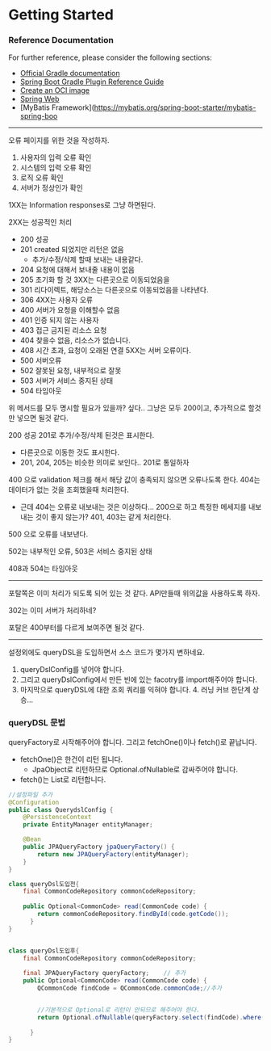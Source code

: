 # Getting Started

### Reference Documentation

For further reference, please consider the following sections:

* [Official Gradle documentation](https://docs.gradle.org)
* [Spring Boot Gradle Plugin Reference Guide](https://docs.spring.io/spring-boot/docs/3.0.4/gradle-plugin/reference/html/)
* [Create an OCI image](https://docs.spring.io/spring-boot/docs/3.0.4/gradle-plugin/reference/html/#build-image)
* [Spring Web](https://docs.spring.io/spring-boot/docs/3.0.4/reference/htmlsingle/#web)
* [MyBatis Framework](https://mybatis.org/spring-boot-starter/mybatis-spring-boo

---

오류 페이지를 위한 것을 작성하자.

1. 사용자의 입력 오류 확인
2. 시스템의 입력 오류 확인
3. 로직 오류 확인
4. 서버가 정상인가 확인


1XX는 Information responses로 그냥 하면된다.

2XX는 성공적인 처리
- 200 성공
- 201 created 되었지만 리턴은 없음
    - 추가/수정/삭제 할때 보내는 내용같다.
- 204 요청에 대해서 보내줄 내용이 없음
- 205 초기화 할 것
  3XX는 다른곳으로 이동되었음을
- 301 리다이렉트, 해당소스는 다른곳으로 이동되었음을 나타낸다.
- 306
  4XX는 사용자 오류
- 400 서버가 요청을 이해할수 없음
- 401 인증 되지 않는 사용자
- 403 접근 금지된 리소스 요청
- 404 찾을수 없음, 리소스가 없습니다.
- 408 시간 초과, 요청이 오래된 연결
  5XX는 서버 오류이다.
- 500 서버오류
- 502 잘못된 요청, 내부적으로 잘못
- 503 서버가 서비스 중지된 상태
- 504 타임아웃

위 메서드를 모두 명시할 필요가 있을까? 싶다..
그냥은 모두 200이고, 추가적으로 할것만 넣으면 될것 같다.

200 성공
201로 추가/수정/삭제 된것은 표시한다.
- 다른곳으로 이동한 것도 표시한다.
- 201, 204, 205는 비슷한 의미로 보인다.. 201로 통일하자

400 으로 validation 체크를 해서 해당 값이 충족되지 않으면 오류나도록 한다.
404는 데이터가 없는 것을 조회했을때 처리한다.
- 근데 404는 오류로 내보내는 것은 이상하다... 200으로 하고 특정한 메세지를 내보내는 것이 좋지 않는가?
  401, 403는 같게 처리한다.

500 으로 오류를 내보낸다.

502는 내부적인 오류,
503은 서비스 중지된 상태

408과 504는 타임아웃

---

포탈쪽은 이미 처리가 되도록 되어 있는 것 같다. API만들때 위의값을 사용하도록 하자.

302는 이미 서버가 처리하네?


포탈은 400부터를 다르게 보여주면 될것 같다.

---

설정외에도 queryDSL을 도입하면서 소스 코드가 몇가지 변하네요.

1. queryDslConfig를 넣어야 합니다.
2. 그리고 queryDslConfig에서 만든 빈에 있는 facotry를 import해주어야 합니다.
3. 마지막으로 queryDSL에 대한 조회 쿼리를 익혀야 합니다.
   4. 러닝 커브 한단계 상승...


### queryDSL 문법
queryFactory로 시작해주어야 합니다.
그리고 fetchOne()이나 fetch()로 끝납니다.
  - fetchOne()은 한건이 리턴 됩니다.
    - JpaObject로 리턴하므로 Optional.ofNullable로 감싸주어야 합니다.
  - fetch()는 List로 리턴합니다.
  

```java
//설정파일 추가
@Configuration
public class QuerydslConfig {
    @PersistenceContext
    private EntityManager entityManager;

    @Bean
    public JPAQueryFactory jpaQueryFactory() {
        return new JPAQueryFactory(entityManager);
    }
}
```


```java
class queryDsl도입전{
    final CommonCodeRepository commonCodeRepository;
    
    public Optional<CommonCode> read(CommonCode code) {
        return commonCodeRepository.findById(code.getCode());
      }    
}



```


```java
class queryDsl도입후{
    final CommonCodeRepository commonCodeRepository;
  
    final JPAQueryFactory queryFactory;    // 추가
    public Optional<CommonCode> read(CommonCode code) {
        QCommonCode findCode = QCommonCode.commonCode;//추가


        //기본적으로 Optional로 리턴이 안되므로 해주어야 한다.
        return Optional.ofNullable(queryFactory.select(findCode).where(findCode.eq(code)).fetchOne()); 
        
      }    
}
```

